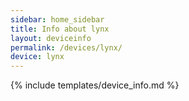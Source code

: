 ```yaml
---
sidebar: home_sidebar
title: Info about lynx
layout: deviceinfo
permalink: /devices/lynx/
device: lynx
---
```

{% include templates/device_info.md %}
